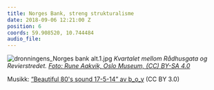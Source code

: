 ```yaml
---
title: Norges Bank, streng strukturalisme
date: 2018-09-06 12:21:00 Z
position: 6
coords: 59.908520, 10.744484
audio_file: 
---
```


![dronningens_Norges bank alt.1.jpg](/uploads/dronningens_Norges%20bank%20alt.1.jpg)
*Kvartalet mellom Rådhusgata og Revierstredet. [Foto: Rune Aakvik, Oslo Museum, (CC) BY-SA 4.0](https://digitaltmuseum.no/021017515172/norges-bank)*

Musikk: [“Beautiful 80's sound 17-5-14” av b_o_y](https://soundcloud.com/b_o_y/beautiful-80s-sound-17-5-14) (CC BY 3.0)